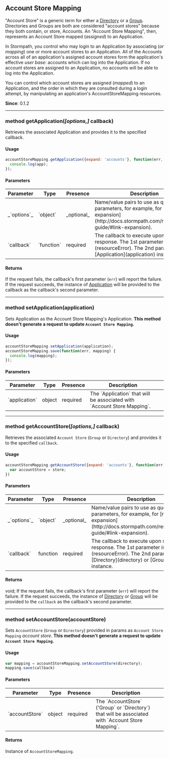 ## Account Store Mapping

"Account Store" is a generic term for either a [Directory](directory) or a
[Group](group).  Directories and Groups are both are considered "account
stores" because they both contain, or store, Accounts.  An "Account Store
Mapping", then, represents an Account Store mapped (*assigned*) to an
Application.

In Stormpath, you control who may login to an Application by associating (*or
mapping*) one or more account stores to an Application.  All of the Accounts
across all of an application's assigned account stores form the application's
effective *user base*: accounts which can log into the Application.  If no
account stores are assigned to an Application, no accounts will be able to
log into the Application.

You can control which account stores are assigned (*mapped*) to an Application,
and the order in which they are consulted during a login attempt, by
manipulating an application's AccountStoreMapping resources.

**Since**: 0.1.2

---


<a name="getApplication"></a>
### <span class="member">method</span> getApplication(*[options,]* callback)

Retrieves the associated Application and provides it to the specified callback.


#### Usage

```javascript
accountStoreMapping.getApplication({expand: 'accounts'}, function(err, app) {
  console.log(app);
});
```


#### Parameters

<table class="table table-striped table-hover table-curved">
  <thead>
    <tr>
      <th>Parameter</th>
      <th>Type</th>
      <th>Presence</th>
      <th>Description<th>
    </tr>
  </thead>
  <tbody>
    <tr>
      <td>_`options`_</td>
      <td>`object`</td>
      <td>_optional_</td>
      <td>Name/value pairs to use as query parameters, for example, for [resource expansion](http://docs.stormpath.com/rest/product-guide/#link-expansion).</td>
    </tr>
    <tr>
      <td>`callback`</td>
      <td>`function`</td>
      <td>required</td>
      <td>The callback to execute upon server response. The 1st parameter is an [error](resourceError).  The 2nd parameter is an [Application](application) instance.</td>
    </tr>
  </tbody>
</table>


#### Returns

If the request fails, the callback's first parameter (`err`) will report the
failure.  If the request succeeds, the instance of  [Application](application)
will be provided to the callback as the callback's second parameter.

---


<a name="setApplication"></a>
### <span class="member">method</span> setApplication(application)

Sets Application as the Account Store Mapping's Application.
**This method doesn't generate a request to update `Account Store Mapping`.**


#### Usage

```javascript
accountStoreMapping.setApplication(application);
accountStoreMapping.save(function(err, mapping) {
  console.log(mapping);
});
```


#### Parameters

<table class="table table-striped table-hover table-curved">
  <thead>
    <tr>
      <th>Parameter</th>
      <th>Type</th>
      <th>Presence</th>
      <th>Description<th>
    </tr>
  </thead>
  <tbody>
    <tr>
      <td>`application`</td>
      <td>object</td>
      <td>required</td>
      <td>The `Application` that will be associated with `Account Store Mapping`.</td>
    </tr>
  </tbody>
</table>

---


<a name="getAccountStore"></a>
### <span class="member">method</span> getAccountStore(*[options,]* callback)

Retrieves the associated `Account Store` (`Group` or `Directory`) and provides it to the specified `callback`.

#### Usage


```javascript
accountStoreMapping.getAccountStore({expand: 'accounts'}, function(err, store){
  var accountStore = store;
})

```

#### Parameters

<table class="table table-striped table-hover table-curved">
  <thead>
    <tr>
      <th>Parameter</th>
      <th>Type</th>
      <th>Presence</th>
      <th>Description<th>
    </tr>
  </thead>
  <tbody>
    <tr>
      <td>_`options`_</td>
      <td>`object`</td>
      <td>_optional_</td>
      <td>Name/value pairs to use as query parameters, for example, for [resource expansion](http://docs.stormpath.com/rest/product-guide/#link-expansion).</td>
    </tr>
    <tr>
      <td>`callback`</td>
      <td>function</td>
      <td>required</td>
      <td>The callback to execute upon server response. The 1st parameter is an [error](resourceError).  The 2nd parameter is an [Directory](directory) or [Group](group) instance.</td>
    </tr>
  </tbody>
</table>

#### Returns

void;
If the request fails, the callback's first parameter (`err`) will report the failure.
If the request succeeds, the instance of [Directory](directory) or [Group](group) will
 be provided to the `callback` as the callback's second parameter.

---

<a name="setAccountStore"></a>
### <span class="member">method</span> setAccountStore(accountStore)

Sets `AccountStore` (`Group` or `Directory`) provided in params as `Account Store Mapping`
 *account store*.
**This method doesn't generate a request to update `Account Store Mapping`.**

#### Usage


```javascript
var mapping = accountStoreMapping.setAccountStore(directory);
mapping.save(callback)
```

#### Parameters

<table class="table table-striped table-hover table-curved">
  <thead>
    <tr>
      <th>Parameter</th>
      <th>Type</th>
      <th>Presence</th>
      <th>Description<th>
    </tr>
  </thead>
  <tbody>
    <tr>
      <td>`accountStore`</td>
      <td>object</td>
      <td>required</td>
      <td>The `AccountStore` ('Group` or `Directory`) that will be associated with `Account Store Mapping`.</td>
    </tr>
  </tbody>
</table>

#### Returns

Instance of `AccountStoreMapping`.
